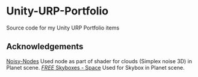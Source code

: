 # Unity-URP-Portfolio
Source code for my Unity URP Portfolio items

## Acknowledgements
[Noisy-Nodes](https://github.com/JimmyCushnie/Noisy-Nodes)
Used node as part of shader for clouds (Simplex noise 3D) in Planet scene.
[*FREE* Skyboxes - Space](https://assetstore.unity.com/packages/2d/textures-materials/sky/free-skyboxes-space-178953)
Used for Skybox in Planet scene.
